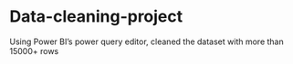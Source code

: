 # Data-cleaning-project
Using Power BI’s power query editor, cleaned the dataset with more than 15000+ rows
